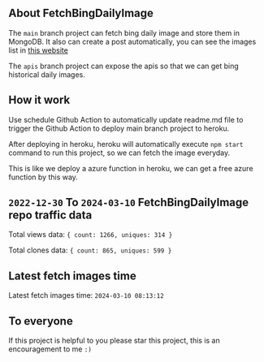## About FetchBingDailyImage

The `main` branch project can fetch bing daily image and store them in MongoDB.
It also can create a post automatically, you can see the images list in [this website](https://oursalbum.netlify.app)

The `apis` branch project can expose the apis so that we can get bing historical daily images.

## How it work

Use schedule Github Action to automatically update readme.md file to trigger the Github Action to deploy main branch project to heroku.

After deploying in heroku, heroku will automatically execute `npm start` command to run this project, so we can fetch the image everyday.

This is like we deploy a azure function in heroku, we can get a free azure function by this way.

## `2022-12-30` To `2024-03-10` FetchBingDailyImage repo traffic data

Total views data: `{ count: 1266, uniques: 314 }`

Total clones data: `{ count: 865, uniques: 599 }`

## Latest fetch images time

Latest fetch images time: `2024-03-10 08:13:12`

## To everyone

If this project is helpful to you please star this project, this is an encouragement to me `:)`




